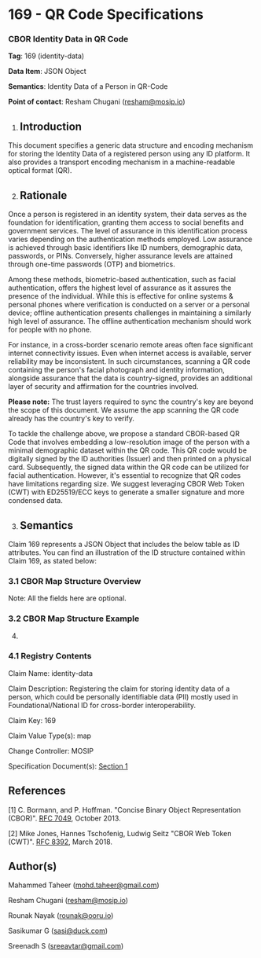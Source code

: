 # 169 - QR Code Specifications

### CBOR Identity Data in QR Code

**Tag**: 169 (identity-data)

**Data Item**: JSON Object

**Semantics**: Identity Data of a Person in QR-Code

**Point of contact**: Resham Chugani ([resham@mosip.io](mailto:resham@mosip.io))

1. ## Introduction

This document specifies a generic data structure and encoding mechanism for storing the Identity Data of a registered person using any ID platform. It also provides a transport encoding mechanism in a machine-readable optical format (QR).

2. ## Rationale

Once a person is registered in an identity system, their data serves as the foundation for identification, granting them access to social benefits and government services. The level of assurance in this identification process varies depending on the authentication methods employed. Low assurance is achieved through basic identifiers like ID numbers, demographic data, passwords, or PINs. Conversely, higher assurance levels are attained through one-time passwords (OTP) and biometrics.

Among these methods, biometric-based authentication, such as facial authentication, offers the highest level of assurance as it assures the presence of the individual. While this is effective for online systems & personal phones where verification is conducted on a server or a personal device; offline authentication presents challenges in maintaining a similarly high level of assurance. The offline authentication mechanism should work for people with no phone.

For instance, in a cross-border scenario remote areas often face significant internet connectivity issues. Even when internet access is available, server reliability may be inconsistent. In such circumstances, scanning a QR code containing the person's facial photograph and identity information, alongside assurance that the data is country-signed, provides an additional layer of security and affirmation for the countries involved.

**Please note:** The trust layers required to sync the country's key are beyond the scope of this document. We assume the app scanning the QR code already has the country's key to verify.

To tackle the challenge above, we propose a standard CBOR-based QR Code that involves embedding a low-resolution image of the person with a minimal demographic dataset within the QR code. This QR code would be digitally signed by the ID authorities (Issuer) and then printed on a physical card. Subsequently, the signed data within the QR code can be utilized for facial authentication. However, it's essential to recognize that QR codes have limitations regarding size. We suggest leveraging CBOR Web Token (CWT) with ED25519/ECC keys to generate a smaller signature and more condensed data.

3. ## Semantics

Claim 169 represents a JSON Object that includes the below table as ID attributes. You can find an illustration of the ID structure contained within Claim 169, as stated below:

### 3.1 CBOR Map Structure Overview

Note: All the fields here are optional.

### 3.2 CBOR Map Structure Example

4.

### 4.1 Registry Contents

Claim Name: identity-data

Claim Description: Registering the claim for storing identity data of a person, which could be personally identifiable data (PII) mostly used in Foundational/National ID for cross-border interoperability.

Claim Key: 169

Claim Value Type(s): map

Change Controller: MOSIP

Specification Document(s): [Section 1](https://github.com/mosip/open-spec/tree/main/claim-169#1introduction)

## References

\[1] C. Bormann, and P. Hoffman. "Concise Binary Object Representation (CBOR)". [RFC 7049](https://tools.ietf.org/html/rfc7049), October 2013.

\[2] Mike Jones, Hannes Tschofenig, Ludwig Seitz "CBOR Web Token (CWT)". [RFC 8392](https://www.iana.org/go/rfc8392), March 2018.

## Author(s)

Mahammed Taheer ([mohd.taheer@gmail.com](mailto:mohd.taheer@gmail.com))

Resham Chugani ([resham@mosip.io](mailto:resham@mosip.io))

Rounak Nayak ([rounak@ooru.io](mailto:rounak@ooru.io))

Sasikumar G ([sasi@duck.com](mailto:sasi@duck.com))

Sreenadh S ([sreeavtar@gmail.com](mailto:sreeavtar@gmail.com))
